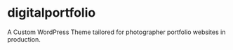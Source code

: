 # digitalportfolio
A Custom WordPress Theme tailored for photographer portfolio websites in production.
